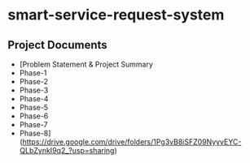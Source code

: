 # smart-service-request-system

## Project Documents

- [Problem Statement & Project Summary
- Phase-1
- Phase-2
- Phase-3
- Phase-4
- Phase-5
- Phase-6
- Phase-7
- Phase-8](https://drive.google.com/drive/folders/1Pg3vB8iSFZ09NyyvEYC-QLbZynkI9q2_?usp=sharing)
